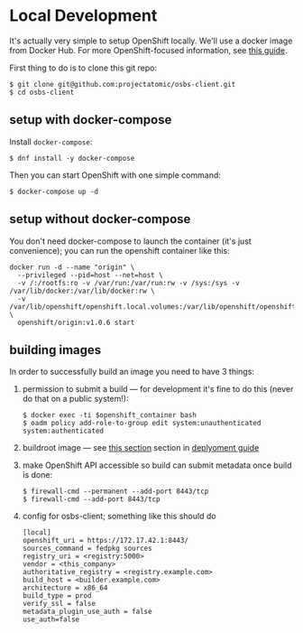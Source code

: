 # Local Development

It's actually very simple to setup OpenShift locally. We'll use a docker image from Docker Hub. For more OpenShift-focused information, see [this guide](https://docs.openshift.org/latest/getting_started/administrators.html).

First thing to do is to clone this git repo:

```
$ git clone git@github.com:projectatomic/osbs-client.git
$ cd osbs-client
```


## setup with docker-compose

Install `docker-compose`:

```
$ dnf install -y docker-compose
```

Then you can start OpenShift with one simple command:

```
$ docker-compose up -d
```


## setup without docker-compose

You don't need docker-compose to launch the container (it's just convenience); you can run the openshift container like this:

```
docker run -d --name "origin" \
  --privileged --pid=host --net=host \
  -v /:/rootfs:ro -v /var/run:/var/run:rw -v /sys:/sys -v /var/lib/docker:/var/lib/docker:rw \
  -v /var/lib/openshift/openshift.local.volumes:/var/lib/openshift/openshift.local.volumes \
  openshift/origin:v1.0.6 start
```


## building images

In order to successfully build an image you need to have 3 things:

1. permission to submit a build — for development it's fine to do this (never do that on a public system!):
    ```
    $ docker exec -ti $openshift_container bash
    $ oadm policy add-role-to-group edit system:unauthenticated system:authenticated
    ```


2. buildroot image — see [this section](https://github.com/projectatomic/osbs-client/blob/master/docs/osbs_instance_setup.md#atomic-reactor) section in [deplyoment guide](https://github.com/projectatomic/osbs-client/blob/master/docs/osbs_instance_setup.md)

3. make OpenShift API accessible so build can submit metadata once build is done:
    ```
    $ firewall-cmd --permanent --add-port 8443/tcp
    $ firewall-cmd --add-port 8443/tcp
    ```

4. config for osbs-client; something like this should do
    ```
    [local]
    openshift_uri = https://172.17.42.1:8443/
    sources_command = fedpkg sources
    registry_uri = <registry:5000>
    vendor = <this_company>
    authoritative_registry = <registry.example.com>
    build_host = <builder.example.com>
    architecture = x86_64
    build_type = prod
    verify_ssl = false
    metadata_plugin_use_auth = false
    use_auth=false
    ```
